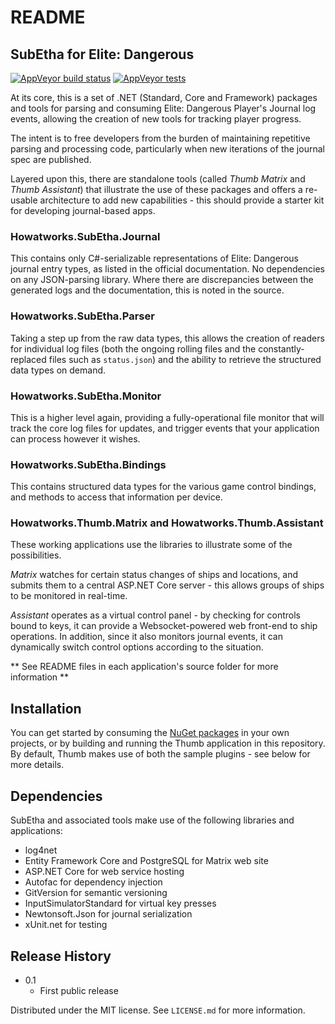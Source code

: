 # README #

## SubEtha for Elite: Dangerous

[![AppVeyor build status](https://ci.appveyor.com/api/projects/status/25t6x52w4r3gw6vr/branch/master?svg=true)](https://ci.appveyor.com/project/johnnysaucepn/subetha/branch/master)
[![AppVeyor tests](https://img.shields.io/appveyor/tests/johnnysaucepn/subetha.svg)](https://ci.appveyor.com/project/johnnysaucepn/subetha/build/tests)

At its core, this is a set of .NET (Standard, Core and Framework) packages and tools for parsing and consuming Elite: Dangerous Player's Journal log events, allowing the creation of new tools for tracking player progress.

The intent is to free developers from the burden of maintaining repetitive parsing and processing
code, particularly when new iterations of the journal spec are published.

Layered upon this, there are standalone tools (called *Thumb Matrix* and *Thumb Assistant*) that illustrate the use of these packages and offers a re-usable architecture to add new capabilities - this should provide a starter kit for developing journal-based apps.

### Howatworks.SubEtha.Journal

This contains only C#-serializable representations of Elite: Dangerous journal entry types, as listed in the official documentation.
No dependencies on any JSON-parsing library. Where there are discrepancies between the generated logs and the documentation, this is noted in the source.

### Howatworks.SubEtha.Parser

Taking a step up from the raw data types, this allows the creation of readers for individual log files (both the ongoing rolling files and the constantly-replaced files such as `status.json`) and the ability to retrieve the structured data types on demand.

### Howatworks.SubEtha.Monitor

This is a higher level again, providing a fully-operational file monitor that will track the core log files for updates, and trigger events that your application can process however it wishes.

### Howatworks.SubEtha.Bindings

This contains structured data types for the various game control bindings, and methods to access that information per device.

### Howatworks.Thumb.Matrix and Howatworks.Thumb.Assistant

These working applications use the libraries to illustrate some of the possibilities.

*Matrix* watches for certain status changes of ships and locations, and submits them to a central ASP.NET Core server - this allows groups of ships to be monitored in real-time.

*Assistant* operates as a virtual control panel - by checking for controls bound to keys, it can provide a Websocket-powered web front-end to ship operations. In addition, since it also monitors journal events, it can dynamically switch control options according to the situation.

** See README files in each application's source folder for more information **

## Installation

You can get started by consuming the [NuGet packages](https://www.nuget.org/packages?q=Howatworks.SubEtha) in your own projects, or by building and running the Thumb application in this repository. By default, Thumb makes use of both the sample plugins - see below for more details.

## Dependencies

SubEtha and associated tools make use of the following libraries and applications:
* log4net
* Entity Framework Core and PostgreSQL for Matrix web site
* ASP.NET Core for web service hosting
* Autofac for dependency injection
* GitVersion for semantic versioning
* InputSimulatorStandard for virtual key presses
* Newtonsoft.Json for journal serialization
* xUnit.net for testing

## Release History

* 0.1
  * First public release
  
Distributed under the MIT license. See ``LICENSE.md`` for more information.
